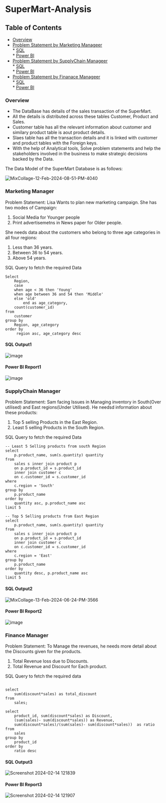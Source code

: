 # SuperMart-Analysis

## Table of Contents

  * [Overview](#overview)
  * [Problem Statement by Marketing Manageer](#marketing-manager)\
    	* [SQL](#sql-output1)\
    	* [Power BI](#power-bi-report1)
  * [Problem Statement by SupplyChain Manageer](#supplychain-manager)\
    	* [SQL](#sql-output2)\
    	* [Power BI](#power-bi-report2)
  * [Problem Statement by Finanace Manageer](#finance-manager)\
    	* [SQL](#sql-output3)\
    	* [Power BI](#power-bi-report3)


### Overview

   * The DataBase has details of the sales transaction of the SuperMart.
   * All the details is distributed across these tables Customer, Product and Sales.
   * Customer table has all the relevant information about customer and similary product table is aout product details. 
   * Slaes table has all the transaction details and it is linked with customer and product tables with the Foreign keys.
   * With the help of Analytical tools, Solve problem statements and help the stakeholders involved in the business to make strategic decisions backed by the Data.
 
 The Data Model of the SuperMart Database is as follows:

![MixCollage-12-Feb-2024-08-51-PM-4040](https://github.com/varma-prasad/SuperMart-Analysis/assets/108605375/8f023d46-83ec-4ab1-91a7-da174e39fcd5)

### Marketing Manager

Problem Statement:
Lisa Wants to plan new marketing campaign. She has two modes of Campaign:
1. Social Media for Younger people
2. Print advertisemetns in News paper for Older people.

She needs data about the customers who belong to three age categories in all four regions:
1. Less than 36 years.
2. Between 36 to 54 years.
3. Above 54 years.

SQL Query to fetch the required Data

```
Select
	Region, 
	case 
	when age < 36 then 'Young'
	when age between 36 and 54 then 'Middle'
	else 'old' 
       	end as age_category, 
	count(customer_id)
from
	customer
group by
	Region, age_category
order by
	 region asc, age_category desc
```
#### SQL Output1

![image](https://github.com/varma-prasad/SuperMart-Analysis/assets/108605375/8bf4ce68-5d5f-4ba4-a28d-047d429f4228)

#### Power BI Report1

![image](https://github.com/varma-prasad/SuperMart-Analysis/assets/108605375/c754d20b-9a76-4869-8cbf-a0d9edfe3ecc)

### SupplyChain Manager

Problem Statement:
Sam facing Issues in Managing inventory in South(Over utilised) and East regions(Under Utilised). He needsd information about these products:
1. Top 5 selling Products in the East Region.
2. Least 5 selling Products in the South Region.

SQL Query to fetch the required Data

```
-- Least 5 Selling products from south Region
select 
	p.product_name, sum(s.quantity) quantity
from 
	sales s inner join product p
	on p.product_id = s.product_id
	inner join customer c
	on c.customer_id = s.customer_id
where 
	c.region = 'South'
group by 
	p.product_name
order by 
	quantity asc, p.product_name asc
limit 5

-- Top 5 Selling products from East Region
select 
	p.product_name, sum(s.quantity) quantity
from 
	sales s inner join product p
	on p.product_id = s.product_id
	inner join customer c
	on c.customer_id = s.customer_id
where 
	c.region = 'East'
group by 
	p.product_name
order by 
	quantity desc, p.product_name asc
limit 5
```
#### SQL Output2

![MixCollage-13-Feb-2024-06-24-PM-3566](https://github.com/varma-prasad/SuperMart-Analysis/assets/108605375/3fcc84e7-52ee-4e53-9427-96fefb857c81)

#### Power BI Report2

![image](https://github.com/varma-prasad/SuperMart-Analysis/assets/108605375/277121f9-cc04-4594-9c2f-f12171ef755d)


### Finance Manager

Problem Statement:
To Manage the revenues, he needs more detail about the Discounts given for the products.
1. Total Revenue loss due to Discounts.
2. Total Revenue and Discount for Each product.

SQL Query to fetch the required data
```

select 
	sum(discount*sales) as total_discount 
from 
	sales;

select 
	product_id, sum(discount*sales) as Discount,
	(sum(sales)- sum(discount*sales)) as Revenue,
	sum(discount*sales)/(sum(sales)- sum(discount*sales))  as ratio
from
	sales
group by 
	product_id
order by 
	ratio desc
```

#### SQL Output3

![Screenshot 2024-02-14 121839](https://github.com/varma-prasad/SuperMart-Analysis/assets/108605375/d7449b34-1626-4f19-81d4-3751a3256701)

#### Power BI Report3

![Screenshot 2024-02-14 121907](https://github.com/varma-prasad/SuperMart-Analysis/assets/108605375/81197ba9-159a-4bba-bb2b-6e9198c09238)

      

   
 
